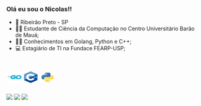 ### Olá eu sou o Nicolas!!
- 🌃 Ribeirão Preto - SP
- 👨‍🎓 Estudante de Ciência da Computação no Centro Universitário Barão de Mauá;
- 👩‍💻 Conhecimentos em Golang, Python e C++;
- :computer: Estagiário de TI na Fundace FEARP-USP;
##


<div style="display: inline_block"><br>
  <img align="center" alt="Nicus-Golang" height="30" width="40" src="https://github.com/devicons/devicon/blob/master/icons/go/go-original-wordmark.svg">
  <img align="center" alt="Nicus-C++" height="30" width="40" src="https://github.com/devicons/devicon/blob/master/icons/cplusplus/cplusplus-original.svg">
  <img align="center" alt="Nicus-Python" height="30" width="40" src="https://raw.githubusercontent.com/devicons/devicon/master/icons/python/python-original.svg">
</div>

  ##

 <div>
  <a href = "mailto:bkscarpa@gmail.com"><img src="https://img.shields.io/badge/-Gmail-%23333?style=for-the-badge&logo=gmail&logoColor=white" target="_blank"></a>
  <a href="https://www.linkedin.com/in/nicolasscarpa/" target="_blank"><img src="https://img.shields.io/badge/-LinkedIn-%230077B5?style=for-the-badge&logo=linkedin&logoColor=white" target="_blank"></a>
  <a href="https://instagram.com/nicuis_?igshid=MmIzYWVlNDQ5Yg==" target="_blank"><img src="https://img.shields.io/badge/-Instagram-%23E4405F?style=for-the-badge&logo=instagram&logoColor=white" target="_blank"></a>
</div>
    
##    
